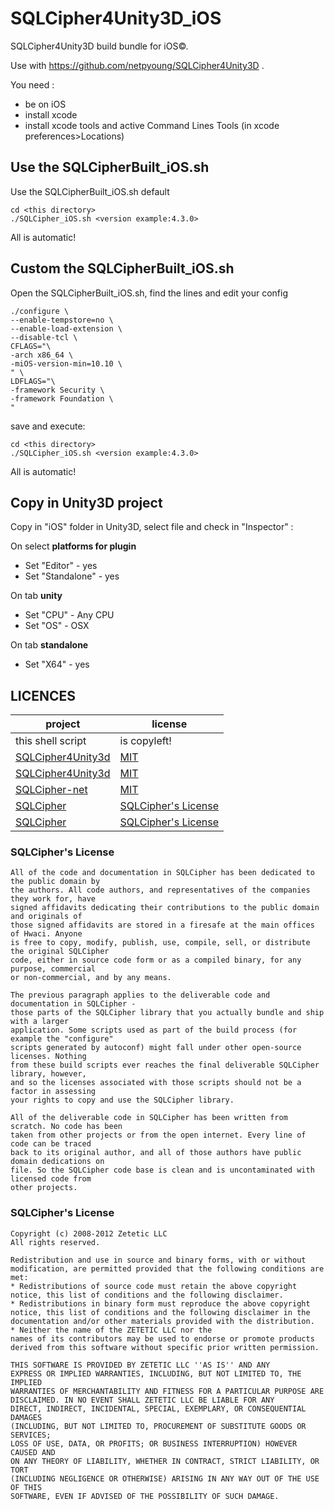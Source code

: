 # SQLCipher4Unity3D_iOS

SQLCipher4Unity3D build bundle for iOS©. 

Use with https://github.com/netpyoung/SQLCipher4Unity3D .

You need :
- be on iOS
- install xcode
- install xcode tools and active Command Lines Tools (in xcode preferences>Locations)

## Use the SQLCipherBuilt_iOS.sh

Use the SQLCipherBuilt_iOS.sh default

```
cd <this directory>
./SQLCipher_iOS.sh <version example:4.3.0>
```
All is automatic!

## Custom the SQLCipherBuilt_iOS.sh

Open the SQLCipherBuilt_iOS.sh, find the lines and edit your config

```
./configure \
--enable-tempstore=no \
--enable-load-extension \
--disable-tcl \
CFLAGS="\
-arch x86_64 \
-miOS-version-min=10.10 \
" \
LDFLAGS="\
-framework Security \
-framework Foundation \
"
```

save and execute:

```
cd <this directory>
./SQLCipher_iOS.sh <version example:4.3.0>
```
All is automatic!

## Copy in Unity3D project

Copy in "iOS" folder in Unity3D, select file and check in "Inspector" :

On select **platforms for plugin**
- Set "Editor" - yes
- Set "Standalone" - yes

On tab **unity**
- Set "CPU" - Any CPU
- Set "OS" - OSX

On tab **standalone**
- Set "X64" - yes

## LICENCES

| project                                                        | license                                                                      |
|----------------------------------------------------------------|------------------------------------------------------------------------------|
| this shell script                                        | is copyleft!
| [SQLCipher4Unity3d](./)                                        | [MIT](https://github.com/robertohuertasm/SQLCipher4Unity3d/blob/master/LICENSE) |
| [SQLCipher4Unity3d](https://github.com/codecoding/SQLCipher4Unity3d) | [MIT](https://github.com/codecoding/SQLCipher4Unity3d/blob/master/LICENSE)      |
| [SQLCipher-net](https://github.com/praeclarum/SQLCipher-net)         | [MIT](https://github.com/praeclarum/SQLCipher-net/blob/master/LICENSE.txt)      |
| [SQLCipher](SQLCipher370_banner.gif)                                 | [SQLCipher's License](https://SQLCipher.org/copyright.html)                        |
| [SQLCipher](https://www.zetetic.net/SQLCipher/)                | [SQLCipher's License](https://www.zetetic.net/SQLCipher/license/)            |

### SQLCipher's License

``` license
All of the code and documentation in SQLCipher has been dedicated to the public domain by 
the authors. All code authors, and representatives of the companies they work for, have
signed affidavits dedicating their contributions to the public domain and originals of 
those signed affidavits are stored in a firesafe at the main offices of Hwaci. Anyone 
is free to copy, modify, publish, use, compile, sell, or distribute the original SQLCipher
code, either in source code form or as a compiled binary, for any purpose, commercial 
or non-commercial, and by any means.

The previous paragraph applies to the deliverable code and documentation in SQLCipher - 
those parts of the SQLCipher library that you actually bundle and ship with a larger 
application. Some scripts used as part of the build process (for example the "configure"
scripts generated by autoconf) might fall under other open-source licenses. Nothing 
from these build scripts ever reaches the final deliverable SQLCipher library, however, 
and so the licenses associated with those scripts should not be a factor in assessing 
your rights to copy and use the SQLCipher library.

All of the deliverable code in SQLCipher has been written from scratch. No code has been 
taken from other projects or from the open internet. Every line of code can be traced 
back to its original author, and all of those authors have public domain dedications on 
file. So the SQLCipher code base is clean and is uncontaminated with licensed code from 
other projects.
```

### SQLCipher's License

``` license
Copyright (c) 2008-2012 Zetetic LLC
All rights reserved.

Redistribution and use in source and binary forms, with or without
modification, are permitted provided that the following conditions are met:
* Redistributions of source code must retain the above copyright
notice, this list of conditions and the following disclaimer.
* Redistributions in binary form must reproduce the above copyright
notice, this list of conditions and the following disclaimer in the
documentation and/or other materials provided with the distribution.
* Neither the name of the ZETETIC LLC nor the
names of its contributors may be used to endorse or promote products
derived from this software without specific prior written permission.

THIS SOFTWARE IS PROVIDED BY ZETETIC LLC ''AS IS'' AND ANY
EXPRESS OR IMPLIED WARRANTIES, INCLUDING, BUT NOT LIMITED TO, THE IMPLIED
WARRANTIES OF MERCHANTABILITY AND FITNESS FOR A PARTICULAR PURPOSE ARE
DISCLAIMED. IN NO EVENT SHALL ZETETIC LLC BE LIABLE FOR ANY
DIRECT, INDIRECT, INCIDENTAL, SPECIAL, EXEMPLARY, OR CONSEQUENTIAL DAMAGES
(INCLUDING, BUT NOT LIMITED TO, PROCUREMENT OF SUBSTITUTE GOODS OR SERVICES;
LOSS OF USE, DATA, OR PROFITS; OR BUSINESS INTERRUPTION) HOWEVER CAUSED AND
ON ANY THEORY OF LIABILITY, WHETHER IN CONTRACT, STRICT LIABILITY, OR TORT
(INCLUDING NEGLIGENCE OR OTHERWISE) ARISING IN ANY WAY OUT OF THE USE OF THIS
SOFTWARE, EVEN IF ADVISED OF THE POSSIBILITY OF SUCH DAMAGE.
```
